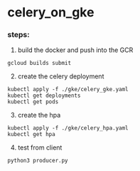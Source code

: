 # celery_on_gke

### steps:
1. build the docker and push into the GCR

```
gcloud builds submit 
```

2. create the celery deployment 
```
kubectl apply -f ./gke/celery_gke.yaml 
kubectl get deployments
kubectl get pods
```

3. create the hpa
```
kubectl apply -f ./gke/celery_hpa.yaml 
kubectl get hpa
```

4. test from client
```
python3 producer.py
```

